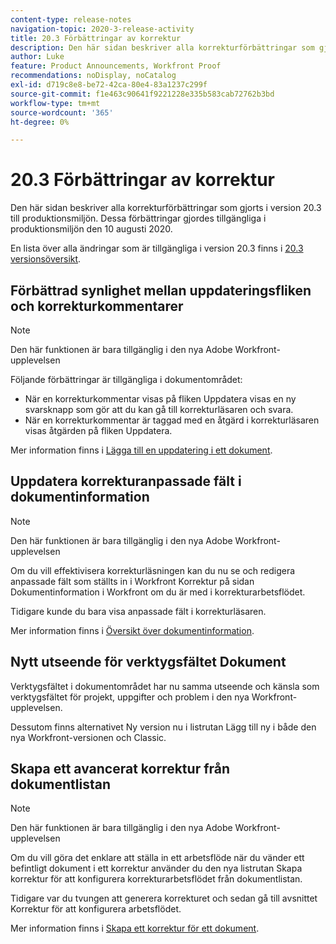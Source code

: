 ```yaml
---
content-type: release-notes
navigation-topic: 2020-3-release-activity
title: 20.3 Förbättringar av korrektur
description: Den här sidan beskriver alla korrekturförbättringar som gjorts i version 20.3 till produktionsmiljön. Dessa förbättringar gjordes tillgängliga i produktionsmiljön den 10 augusti 2020.
author: Luke
feature: Product Announcements, Workfront Proof
recommendations: noDisplay, noCatalog
exl-id: d719c8e8-be72-42ca-80e4-83a1237c299f
source-git-commit: f1e463c90641f9221228e335b583cab72762b3bd
workflow-type: tm+mt
source-wordcount: '365'
ht-degree: 0%

---
```


# 20.3 Förbättringar av korrektur

Den här sidan beskriver alla korrekturförbättringar som gjorts i version 20.3 till produktionsmiljön. Dessa förbättringar gjordes tillgängliga i produktionsmiljön den 10 augusti 2020.

En lista över alla ändringar som är tillgängliga i version 20.3 finns i [20.3 versionsöversikt](../../../product-announcements/product-releases/20.3-release-activity/20-3-release-overview.md).

## Förbättrad synlighet mellan uppdateringsfliken och korrekturkommentarer

>[!NOTE]
>
>Den här funktionen är bara tillgänglig i den nya Adobe Workfront-upplevelsen

Följande förbättringar är tillgängliga i dokumentområdet:

* När en korrekturkommentar visas på fliken Uppdatera visas en ny svarsknapp som gör att du kan gå till korrekturläsaren och svara.
* När en korrekturkommentar är taggad med en åtgärd i korrekturläsaren visas åtgärden på fliken Uppdatera.

Mer information finns i [Lägga till en uppdatering i ett dokument](../../../documents/managing-documents/add-update-documents.md).

## Uppdatera korrekturanpassade fält i dokumentinformation

>[!NOTE]
>
>Den här funktionen är bara tillgänglig i den nya Adobe Workfront-upplevelsen

Om du vill effektivisera korrekturläsningen kan du nu se och redigera anpassade fält som ställts in i Workfront Korrektur på sidan Dokumentinformation i Workfront om du är med i korrekturarbetsflödet.

Tidigare kunde du bara visa anpassade fält i korrekturläsaren.

Mer information finns i [Översikt över dokumentinformation](../../../documents/managing-documents/document-details-overview.md).

## Nytt utseende för verktygsfältet Dokument

Verktygsfältet i dokumentområdet har nu samma utseende och känsla som verktygsfältet för projekt, uppgifter och problem i den nya Workfront-upplevelsen.

Dessutom finns alternativet Ny version nu i listrutan Lägg till ny i både den nya Workfront-versionen och Classic.

## Skapa ett avancerat korrektur från dokumentlistan

>[!NOTE]
>
>Den här funktionen är bara tillgänglig i den nya Adobe Workfront-upplevelsen

Om du vill göra det enklare att ställa in ett arbetsflöde när du vänder ett befintligt dokument i ett korrektur använder du den nya listrutan Skapa korrektur för att konfigurera korrekturarbetsflödet från dokumentlistan.

Tidigare var du tvungen att generera korrekturet och sedan gå till avsnittet Korrektur för att konfigurera arbetsflödet.

Mer information finns i [Skapa ett korrektur för ett dokument](../../../review-and-approve-work/proofing/creating-proofs-within-workfront/generate-proof-for-a-document.md).

